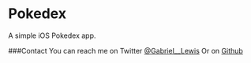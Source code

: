 # Pokedex
A simple iOS Pokedex app.

###Contact 
You can reach me on Twitter [@Gabriel__Lewis](https://www.twitter.com/gabriel__lewis)
Or
on [Github](https://www.github.com/gabriel-lewis)
